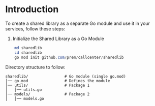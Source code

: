 # Introduction

To create a shared library as a separate Go module and use it in your services, follow these steps:

1. Initialize the Shared Library as a Go Module

``` powershell
    md sharedlib
    cd sharedlib
    go mod init github.com/prem/callcenter/sharedlib
```

Directory structure to follow:

``` vbnet
sharedlib/                # Go module (single go.mod)
│── go.mod                # Defines the module
│── utils/                # Package 1
│   │── utils.go
│── models/               # Package 2
│   │── models.go
```
